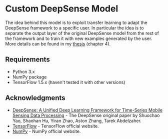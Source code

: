 # Custom DeepSense Model

The idea behind this model is to exploit transfer learning to adapt the DeepSense framework to a specific user.
In particular the idea is to separate the output layer of the original DeepSense model from the rest
of the framework and to train it with new examples generated by the user. More details can be found 
in my [thesis](../DavideBuffelliThesis.pdf) (chapter 4).

## Requirements

* Python 3.x
* NumPy package
* TensorFlow 1.5.x (haven't tested it with other versions)

## Acknowledgments

* [DeepSense: A Unified Deep Learning Framework for Time-Series Mobile Sensing Data Processing](https://arxiv.org/abs/1611.01942) - The DeepSense original paper by Shuochao Yao, Shaohan Hu, Yiran Zhao, Aston Zhang, Tarek Abdelzaher.
* [TensorFlow](https://www.tensorflow.org/) - TensorFlow official website.
* [NumPy](http://www.numpy.org) - NumPy official website.
